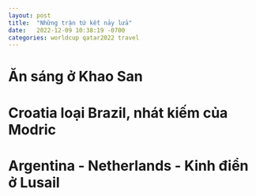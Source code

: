 ```yaml
---
layout: post
title:  "Những trận tứ kết nảy lửa"
date:   2022-12-09 10:38:19 -0700
categories: worldcup qatar2022 travel
---
```


# Ăn sáng ở Khao San

# Croatia loại Brazil, nhát kiếm của Modric 

# Argentina - Netherlands - Kinh điển ở Lusail 










